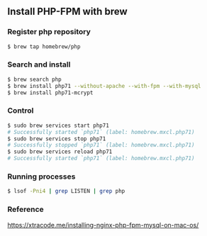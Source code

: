 ## Install PHP-FPM with brew

### Register php repository
```bash
$ brew tap homebrew/php
```

### Search and install
```bash
$ brew search php
$ brew install php71 --without-apache --with-fpm --with-mysql
$ brew install php71-mcrypt
```

### Control
```bash
$ sudo brew services start php71
# Successfully started `php71` (label: homebrew.mxcl.php71)
$ sudo brew services stop php71
# Successfully stopped `php71` (label: homebrew.mxcl.php71)
$ sudo brew services reload php71
# Successfully started `php71` (label: homebrew.mxcl.php71)
```

### Running processes
```bash
$ lsof -Pni4 | grep LISTEN | grep php
```

### Reference
https://xtracode.me/installing-nginx-php-fpm-mysql-on-mac-os/